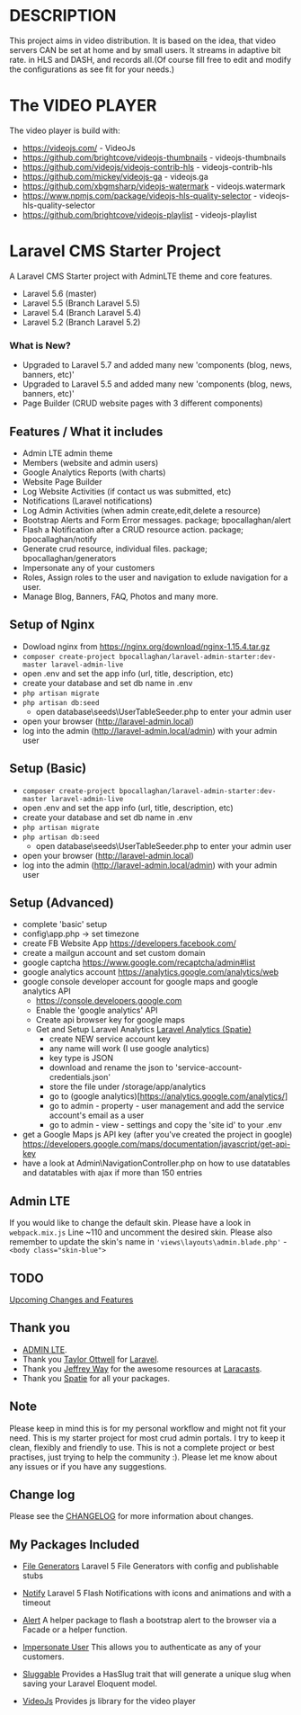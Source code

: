 # DESCRIPTION
This project aims in video distribution. It is based on the idea, that video servers CAN
be set at home and by small users.
  It streams in adaptive bit rate. in HLS and DASH, and records all.(Of course fill free to edit
		and modify the configurations as see fit for your needs.)



# The VIDEO PLAYER

The video player is build with:
 - https://videojs.com/ - VideoJs
 - https://github.com/brightcove/videojs-thumbnails - videojs-thumbnails
 - https://github.com/videojs/videojs-contrib-hls - videojs-contrib-hls
 - https://github.com/mickey/videojs-ga - videojs.ga
 - https://github.com/xbgmsharp/videojs-watermark - videojs.watermark
 - https://www.npmjs.com/package/videojs-hls-quality-selector - videojs-hls-quality-selector
 - https://github.com/brightcove/videojs-playlist - videojs-playlist


# Laravel CMS Starter Project

A Laravel CMS Starter project with AdminLTE theme and core features.
- Laravel 5.6 (master)
- Laravel 5.5 (Branch Laravel 5.5)
- Laravel 5.4 (Branch Laravel 5.4)
- Laravel 5.2 (Branch Laravel 5.2)

<!-- [Preview project here](http://bpocallaghan.co.za)
- User: github@bpocallaghan.co.za
- Password: github -->

### What is New?
- Upgraded to Laravel 5.7 and added many new 'components (blog, news, banners, etc)'
- Upgraded to Laravel 5.5 and added many new 'components (blog, news, banners, etc)'
- Page Builder (CRUD website pages with 3 different components)

## Features / What it includes
- Admin LTE admin theme
- Members (website and admin users)
- Google Analytics Reports (with charts)
- Website Page Builder
- Log Website Activities (if contact us was submitted, etc)
- Notifications (Laravel notifications)
- Log Admin Activities (when admin create,edit,delete a resource)
- Bootstrap Alerts and Form Error messages. package; bpocallaghan/alert
- Flash a Notification after a CRUD resource action. package; bpocallaghan/notify
- Generate crud resource, individual files. package; bpocallaghan/generators
- Impersonate any of your customers
- Roles, Assign roles to the user and navigation to exlude navigation for a user.
- Manage Blog, Banners, FAQ, Photos and many more.

## Setup of Nginx
- Dowload nginx from https://nginx.org/download/nginx-1.15.4.tar.gz
- ```composer create-project bpocallaghan/laravel-admin-starter:dev-master laravel-admin-live```
- open .env and set the app info (url, title, description, etc)
- create your database and set db name in .env
- ```php artisan migrate```
- ```php artisan db:seed```
	- open database\seeds\UserTableSeeder.php to enter your admin user
- open your browser (http://laravel-admin.local)
- log into the admin (http://laravel-admin.local/admin) with your admin user



## Setup (Basic)
- ```composer create-project bpocallaghan/laravel-admin-starter:dev-master laravel-admin-live```
- open .env and set the app info (url, title, description, etc)
- create your database and set db name in .env
- ```php artisan migrate```
- ```php artisan db:seed```
	- open database\seeds\UserTableSeeder.php to enter your admin user
- open your browser (http://laravel-admin.local)
- log into the admin (http://laravel-admin.local/admin) with your admin user

## Setup (Advanced)
- complete 'basic' setup
- config\app.php -> set timezone
- create FB Website App https://developers.facebook.com/
- create a mailgun account and set custom domain
- google captcha https://www.google.com/recaptcha/admin#list
- google analytics account https://analytics.google.com/analytics/web
- google console developer account for google maps and google analytics API
    - https://console.developers.google.com
    - Enable the 'google analytics' API
	- Create api browser key for google maps
	- Get and Setup Laravel Analytics [Laravel Analytics (Spatie)](https://github.com/spatie/laravel-analytics/tree/3.1.0)
        - create NEW service account key
        - any name will work (I use google analytics)
        - key type is JSON
        - download and rename the json to 'service-account-credentials.json'
        - store the file under /storage/app/analytics
        - go to (google analytics)[https://analytics.google.com/analytics/]
        - go to admin - property - user management and add the service account's email as a user
        - go to admin - view - settings and copy the 'site id' to your .env
- get a Google Maps js API key (after you've created the project in google) https://developers.google.com/maps/documentation/javascript/get-api-key
- have a look at Admin\NavigationController.php on how to use datatables and datatables with ajax if more than 150 entries

## Admin LTE
If you would like to change the default skin.
Please have a look in `webpack.mix.js` Line ~110 and uncomment the desired skin.
Please also remember to update the skin's name in `'views\layouts\admin.blade.php'` - `<body class="skin-blue">`

## TODO
[Upcoming Changes and Features](https://github.com/bpocallaghan/laravel-admin-starter/blob/master/TODO.md)

## Thank you
- [ADMIN LTE](https://github.com/almasaeed2010/AdminLTE).
- Thank you [Taylor Ottwell](https://github.com/taylorotwell) for [Laravel](http://laravel.com/).
- Thank you [Jeffrey Way](https://github.com/JeffreyWay) for the awesome resources at [Laracasts](https://laracasts.com/).
- Thank you [Spatie](https://github.com/spatie) for all your packages.

## Note
Please keep in mind this is for my personal workflow and might not fit your need.
This is my starter project for most crud admin portals.
I try to keep it clean, flexibly and friendly to use. This is not a complete project or best practises, just trying to help the community :).
Please let me know about any issues or if you have any suggestions.

## Change log
Please see the [CHANGELOG](http://bpocallaghan.co.za/changelog) for more information about changes.

## My Packages Included
- [File Generators](https://github.com/bpocallaghan/generators) Laravel 5 File Generators with config and publishable stubs
- [Notify](https://github.com/bpocallaghan/notify) Laravel 5 Flash Notifications with icons and animations and with a timeout
- [Alert](https://github.com/bpocallaghan/alert) A helper package to flash a bootstrap alert to the browser via a Facade or a helper function.
- [Impersonate User](https://github.com/bpocallaghan/impersonate) This allows you to authenticate as any of your customers.
- [Sluggable](https://github.com/bpocallaghan/sluggable) Provides a HasSlug trait that will generate a unique slug when saving your Laravel Eloquent model.

- [VideoJs](https://videojs.com/) Provides js library for the video player
